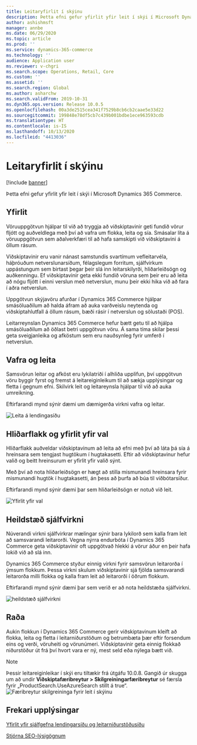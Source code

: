 ```yaml
---
title: Leitaryfirlit í skýinu
description: Þetta efni gefur yfirlit yfir leit í skýi í Microsoft Dynamics 365 Commerce.
author: ashishmsft
manager: annbe
ms.date: 06/29/2020
ms.topic: article
ms.prod: ''
ms.service: dynamics-365-commerce
ms.technology: ''
audience: Application user
ms.reviewer: v-chgri
ms.search.scope: Operations, Retail, Core
ms.custom: ''
ms.assetid: ''
ms.search.region: Global
ms.author: asharchw
ms.search.validFrom: 2019-10-31
ms.dyn365.ops.version: Release 10.0.5
ms.openlocfilehash: 00a3de2515cea341f7529b8cb6cb2caae5e33d22
ms.sourcegitcommit: 199848e78df5cb7c439b001bdbe1ece963593cdb
ms.translationtype: HT
ms.contentlocale: is-IS
ms.lasthandoff: 10/13/2020
ms.locfileid: "4413036"
---
```

# <a name="cloud-powered-search-overview"></a>Leitaryfirlit í skýinu


[!include [banner](includes/banner.md)]

Þetta efni gefur yfirlit yfir leit í skýi í Microsoft Dynamics 365 Commerce.

## <a name="overview"></a>Yfirlit

Vöruuppgötvun hjálpar til við að tryggja að viðskiptavinir geti fundið vörur fljótt og auðveldlega með því að vafra um flokka, leita og sía. Smásalar líta á vöruuppgötvun sem aðalverkfæri til að hafa samskipti við viðskiptavini á öllum rásum.

Viðskiptavinir eru vanir nánast samstundis svartímum vefleitarvéla, háþróuðum netverslunarsíðum, félagslegum forritum, sjálfvirkum uppástungum sem birtast þegar þeir slá inn leitarskilyrði, hliðarleiðsögn og auðkenningu. Ef viðskiptavinir geta ekki fundið vöruna sem þeir eru að leita að nógu fljótt í einni verslun með netverslun, munu þeir ekki hika við að fara í aðra netverslun.

Uppgötvun skýjavöru afurðar í Dynamics 365 Commerce hjálpar smásöluaðilum að halda áfram að auka varðveislu neytenda og viðskiptahlutfall á öllum rásum, bæði rásir í netverslun og sölustaði (POS).

Leitarreynslan Dynamics 365 Commerce hefur bætt getu til að hjálpa smásöluaðilum að öðlast betri uppgötvun vöru. Á sama tíma skilar þessi geta sveigjanleika og afköstum sem eru nauðsynleg fyrir umferð í netverslun.

## <a name="browse-and-search"></a>Vafra og leita

Samsvörun leitar og afköst eru lykilatriði í alhliða upplifun, því uppgötvun vöru byggir fyrst og fremst á leitareiginleikum til að sækja upplýsingar og fletta í gegnum efni. Skilvirk leit og leitareynsla hjálpar til við að auka umreikning.

Eftirfarandi mynd sýnir dæmi um dæmigerða virkni vafra og leitar.

![Leita á lendingasíðu](./media/SearchLanding.png)

## <a name="faceted-navigation-and-choice-summary"></a>Hliðarflakk og yfirlit yfir val 

Hliðarflakk auðveldar viðskiptavinum að leita að efni með því að láta þá sía á hreinsara sem tengjast hugtökum í hugtakasetti. Eftir að viðskiptavinur hefur valið og beitt hreinsurum er yfirlit yfir valið sýnt. 

Með því að nota hliðarleiðsögn er hægt að stilla mismunandi hreinsara fyrir mismunandi hugtök í hugtakasetti, án þess að þurfa að búa til viðbótarsíður. 

Eftirfarandi mynd sýnir dæmi þar sem hliðarleiðsögn er notuð við leit.

![Yfirlit yfir val](./media/ChoiceSummary.png)

## <a name="immersive-autosuggest"></a>Heildstæð sjálfvirkni

Núverandi virkni sjálfvirkrar mælingar sýnir bara lykilorð sem kalla fram leit að samsvarandi leitarorði. Vegna nýrra endurbóta í Dynamics 365 Commerce geta viðskiptavinir oft uppgötvað hlekki á vörur áður en þeir hafa lokið við að slá inn.

Dynamics 365 Commerce styður einnig virkni fyrir samsvörun leitarorða í ýmsum flokkum. Þessa virkni skulum viðskiptavinir sjá fjölda samsvarandi leitarorða milli flokka og kalla fram leit að leitarorði í öðrum flokkum.

Eftirfarandi mynd sýnir dæmi þar sem verið er að nota heildstæða sjálfvirkni.

![heildstæð sjálfvirkni](./media/ImmersiveAutoSuggestUX.png)

## <a name="sort"></a>Raða

Aukin flokkun í Dynamics 365 Commerce gerir viðskiptavinum kleift að flokka, leita og fletta í leitarniðurstöðum og betrumbæta þær eftir forsendum eins og verði, vöruheiti og vörunúmeri. Viðskiptavinir geta einnig flokkað niðurstöður út frá því hvort vara er ný, mest seld eða nýlega bætt við.

>[!NOTE]
>Þessir leitareiginleikar í skýi eru tiltækir frá útgáfu 10.0.8. Gangið úr skugga um að undir **Viðskiptafæribreytur > Skilgreiningarfæribreytur** sé færsla fyrir „ProductSearch.UseAzureSearch stillt á true“. 
![Færibreytur skilgreininga fyrir leit í skýinu](./media/CloudPoweredSearchConfigurationParameters.png)

## <a name="additional-resources"></a>Frekari upplýsingar

[Yfirlit yfir sjálfgefna lendingarsíðu og leitarniðurstöðusíðu](category-search-page-overview.md)

[Stjórna SEO-lýsigögnum](manage-seo-metadata.md)
